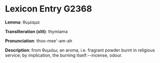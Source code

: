 # Lexicon Entry G2368

**Lemma**: θυμίαμα

**Transliteration (xlit)**: thymíama

**Pronunciation**: thoo-mee'-am-ah

**Description**:
from θυμιάω; an aroma, i.e. fragrant powder burnt in religious service; by implication, the burning itself:--incense, odour.

